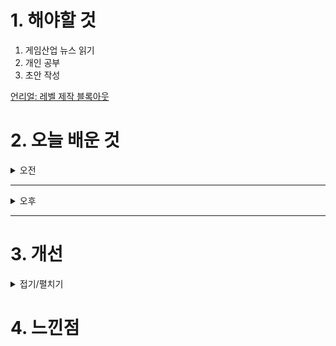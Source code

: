 
# 1. 해야할 것

1. 게임산업 뉴스 읽기 
2. 개인 공부  
3. 초안 작성

[언리얼: 레벨 제작 블록아웃](https://dev.epicgames.com/community/learning/courses/MKM/unreal-engine-8dab21/YjM7/unreal-engine-6c2f83)

# 2. 오늘 배운 것

<details>
<summary>오전</summary>

## 오늘의 뉴스
### 요약
10월 30일 수요일 오늘의 게임 뉴스

■ 배그 모바일, 국제 e스포츠 대회 ‘2024 PMGC’ 31일 개막
크래프톤(대표 김창한)이 운영하는 배틀그라운드 모바일의 최상위 국제 e스포츠 대회인 '2024 배틀그라운드 모바일 글로벌 챔피언십(2024 PUBG MOBILE Global Championship, 이하 2024 PMGC)'이 31일 개막합니다. 그룹 스테이지는 총 48개 팀이 옐로우, 레드, 그린 3개 그룹에 각각 16개 팀씩 편성돼 그룹별로 4일간 24개의 매치를 치르며, 그룹별 상위 3개 팀씩 총 9개 팀은 그랜드 파이널에 직행합니다.

■ 네오위즈 ‘안녕서울: 이태원편’, 지스타 2024 참가
네오위즈(공동대표 김승철, 배태근)는 자사가 퍼블리싱하는 '안녕서울: 이태원편'이 오는 11월 14일부터 17일까지 4일간 부산 벡스코(BEXCO)에서 열리는 국내 최대 게임쇼 '지스타 2024'에 참가한다고 30일 밝혔습니다. '안녕서울: 이태원편'은 지스타 BTC(일반 참관객) 1전시장에 위치한 '한국콘텐츠진흥원' 부스와 제 2전시장 '지스타 인디 쇼케이스' 두 곳에서 전시됩니다.

■ 제2회 부천 코스튬플레이 페스타’ 11월 2일 개최
한국만화영상진흥원(원장 신종철)은 오는 11월 2일(토) 부천시청 앞 잔디광장에서 시민과 코스어가 함께 즐길 수 있는 ‘제2회 부천 코스튬플레이 페스타’를 개최합니다. 시민 누구나 참여 가능한 이번 행사는 유명 캐릭터 분장을 한 코스튬플레이어와 함께 DJ음악박스 공연 및 야외만화방에서 만화책을 즐길 수 있는 이색공간으로 구성되어 부천국제만화축제의 풍경을 재현합니다.

■ SIE, '콘코드' 개발사 파이어워크 스튜디오 폐쇄 
출시 2주 만에 서비스 종료했던 '콘코드'의 개발사, 파이어워크 스튜디오도 문을 닫게 됐습니다. 해당 사항은 SIE 스튜디오 비즈니스 그룹의 허먼 헐스트 CEO가 보낸 사내 메일로, 스튜디오 사업을 강화하기 위해 산하 개발사 중 네온 코이와 파이어워크 스튜디오 두 곳을 폐쇄한다는 것이 핵심 내용입니다.

■ WiiU라 못 했던 '제노블X', 스위치로 리마스터 
정식 출시 불발로 국내에서는 쉽게 즐길 수 없었던 위유(WiiU)의 수작 중 하나였던 '제노블레이드 크로니클스 X'가 1편에 이어 데피니티브 에디션이라는 이름으로 리마스터되어 스위치로 출시됩니다. 넓은 오픈 필드를 무대로 시리즈 특유의 전투 시스템과 거대 로봇 스켈의 존재 역시 게임 플레이를 색다르게 만드는 요소다.- WiiU 오리지널: 이번 타이틀은 약 시리즈 출시 10년을 맞는 2025년 3월 20일 닌텐도 스위치로 출시됩니다.

■ 블록체인, 도로 위 '자율주행차' 고도화 이끈다
블록체인 기술이 자율주행차를 더 안전하고 효율적으로 작동할 수 있게 만든다는 연구 결과가 소개됐다, 해당 논리를 뒷받침하는 근거로는 '신뢰할 수 있는 데이터를 통한 의사 결정 개선', '차량간 통신 보호로 무단 접근 방지', '차량 데이터의 안전한 관리' 등이 언급됐습니다.  교통 상황이나 날씨 업데이트와 같은 실시간 데이터에 접속하는 것으로 차량의 경로나 행동을 조정할 수 있는 것은 물론, 이를 통해 내비게이션의 효율성 향상, 이동시간 단축, 안전조치 강화 등을 기대해 볼 수 있습니다.

■ [오피셜] 디플러스 기아, 감코진 교체...'제파-쏭-버블링'과 결별
디플러스 기아가 2024년을 함께한 감독, 코치진과 결별을 선언했습니다. 디플러스 기아는 "'제파' 이재민 감독, '버블링' 박준형 코치, '쏭' 김상수 코치와 디플러스 기아의 여정에 마침표를 찍습니다.

■ 아틀러스 신작 '메타포: 리판타지오' 어콜레이드 트레일러 공개
세가퍼블리싱코리아(대표 사이토 고)는 2024년 10월 11일에 전 세계 동시 발매된 ATLUS 스튜디오 제로의 신작 RPG, 『메타포: 리판타지오』의 전 세계 누적 판매량이 100만을 돌파했다고 밝혔습니다. 전 세계 누적 판매량 100만 돌파를 기념하여 어콜레이드 트레일러가 공개됐습니다.

■ 모바일 앱 '동물의 숲 포켓 캠프 컴플리트' 사전 등록 개시
스마트폰으로 플레이할 수 있는 「동물의 숲」의 앱, 『동물의 숲 포켓 캠프 컴플리트』가 희망소비자가격 19,000원으로 12월 3일(화) 배포 예정이며, App Store와 Google Play에서 사전 등록을 진행 중입니다. 동물의 숲 포켓 캠프 컴플리트』에서 플레이어는 캠핑장의 관리인이 되어 동물들이 모이는 활기찬 캠핑장을 만들게 된고 마음 가는 대로 물고기와 곤충을 잡을 수 있습니다.

■ 한국레노버, 현대백화점 문화센터와 함께 '레노버 태블릿 드로잉 클래스' 진행
한국레노버가 다가오는 연말을 맞아 어린이들에게 특별한 경험을 선사하기 위해 현대백화점 문화센터와 함께 '레노버와 함께하는 키즈 디지털 드로잉 클래스'를 진행합니다. 이번 프로그램은 11월부터 12월 사이 현대백화점(가든파이브점, 무역센터점, 킨텍스점, 판교점, 중동점)에 서 원데이 클래스 형태로 진행됩니다.

■ [뉴스] 컵 대회 창설, 단일 시즌 변화 등...LCK, 2025년 완전히 바뀐다 
2025년 LCK가 기존과는 확실히 달라진 대회 방식을 도입하면서 재미와 경쟁을 모두 잡는 역동적인 리그로 다시 태어난다.'리그 오브 레전드(LoL)' 이스포츠의 한국 프로 리그를 주최하는 리그 오브 레전드 챔피언스 코리아는 2025년 LCK가 완전히 달라진 포맷으로 돌아온다고 밝혔습니다. 2025 LCK 시즌의 변화는 지난 6월 발표한 '리그 오브 레전드 이스포츠: 더 밝은 미래의 기반 마련'에서 말한 글로벌 LoL 이스포츠 생태계의 주요 변화와 궤를 같이 합니다.

■ 마브렉스, IP 기반 체험형 서비스 ‘NFT 어드벤처’ 출시
블록체인 전문회사 마브렉스(MARBLEX)가 IP 기반 체험형 서비스 'NFT 어드벤처' 서비스를 오픈했다고 29일 밝혔습니다. 'NFT 어드벤처'는 콜라보레이션 NFT를 통해 스토리 콘텐츠를 진행, 다양한 소셜 미션 등을 플레이하며 보상을 얻고, NFT를 개성 있게 커스텀 할 수 있는 체험형 서비스입니다.

■ ‘인투 더 데드: 아워 다키스트 데이즈’ PC 버전 데모 공개
좀비가 창궐한 텍사스를 배경으로 한 픽폭(PikPok)의 쉘터 서바이벌 게임 "인투 더 데드: 아워 다키스트 데이즈"(Into the Dead: Our Darkest Days)가 PC 데모 버전을 스팀에 29일 공개했습니다. "인투 더 데드: 아워 다키스트 데이즈"의 첫번째 데모에서 여러분은 서바이벌 호러 탐험과 대피소 관리 메커니즘을 결합한 게임을 즐길 수 있습니다.

■ 크래프톤, 지스타 2024에서 신작 IP 공개한다
크래프톤이 11월 14일부터 17일까지 부산 벡스코에서 열리는 국제 게임 전시회 '지스타(G-STAR) 2024'에 참가해 다양한 장르의 프로젝트를 선보입니다. 크래프톤은 이번 지스타에서 '하이파이 러시(Hi-Fi RUSH)', '딩컴 투게더(Dinkum Together)', '프로젝트 아크(Project ARC)', 'inZOI(이하 인조이)', '마법소녀 카와이 러블리 즈큥도큥 바큥부큥 루루핑(이하 마법소녀 루루핑)'의 시연 기회를 제공하고 관람객을 위한 다채로운 이벤트를 진행합니다.

■ 비피엠지, 신설법인 통해 '테일즈런너RPG' 서비스한다
블록체인 기술 기업 비피엠지가 신설 법인인 블로믹스(Blomics)를 설립하고, 게임 사업 진출을 본격화합니다. '테일즈런너RPG'는 서브컬처 수집형 모바일 RPG 장르의 신작으로, 원작의 영웅들과 동화 속 스토리 세계관을 무대로 다양한 게임 콘텐츠와 전투를 경험할 수 있는 작품이 될 예정입니다.

■ 넷마블조정선수단, 제44회 ‘전국장애인체육대회’서 총 12개 메달 획득
넷마블문화재단(이사장 방준혁)은 지난 26일부터 28일까지 개최된 제44회 '전국장애인체육대회'에서 넷마블조정선수단이 총 12개 메달(금8, 은2, 동2)을 획득했다고 밝혔습니다. 넷마블조정선수단 주장인 강이성 선수는 "올해 마지막 대회까지 무사히 끝낼 수 있도록 아낌없는 지원 을 해준 넷마블과 넷마블문화재단에 감사드린다"며 "내년에도 감독님, 팀원들과 함께 더 좋은 성과를 낼 수 있도록 노력하겠다"고 소감을 밝혔습니다.

■ 큰 소리를 내면 끝, 공포 게임 '돈 스크림' 출시
하이퍼차지: 언박스드(HYPERCHARGE: UNBOXED)로 화제를 모았던 영국의 인디게임 개발사 디지털 사이버체리(Digital Cybercherries)가 핼러윈에 맞춰 신작 공포 게임 돈 스크림(DON’T SCREAM)의 정식 1.0 버전을 29일 출시했습니다. 90년대 파운드 푸티지 스타일에서 영감을 받은 이 게임은 플레이어가 미지의 숲에서 오싹한 18분을 보내는 콘셉트를 바탕으로 하며, 소리 지르는 순간 게임이 처음부터 다시 시작됩니다.

■ SOOP, 글로벌 발로란트 e스포츠 리그 ‘SVL 2024’ 개최
SOOP이 개최하는 글로벌 발로란트 e스포츠 리그 'SVL 2024'가 오는 12월 국내에서 열립니다. 올해 오프라인으로 진행되는 'SVL 2024' 대회에는 발로란트 e스포츠 상위 대회인 발로란트 챔피언스 투어(VCT)에 참여하는 인기 팀들이 대거 참가합니다.

■ 젭, '2024 온라인 에듀테크 박람회' 개최
젭(ZEP, 대표 김원배, 김상엽)은 '2024 온라인 에듀테크 박람회'를 다음 달 9일 자사 메타버스 플랫폼 젭에서 개최한다고 29일 밝혔습니다. 젭은 이번 행사에서 현직 교사가 직접 연사로 나서는 발표 세션을 20개 이상 준비해 실제 수업에 적용할 수 있는 유용한 에듀테크 활용 사례를 공유합니다.

■ 컴투스홀딩스, ‘제노니아’ 출시 500일 기념 업데이트 진행
컴투스홀딩스(대표 정철호)는 MMORPG '제노니아'의 출시 500일을 앞두고 대규모 업데이트를 진행한다고 29일 밝혔습니다. 다음 달 14일까지 진행되는 미션 이벤트 '500일 축하 지령'에서 특수 던전 몬스터 처치, 기사단 기부, 장비 재련 등 총 8개 미션을 완료하면 '제노니아 장신구 강화 주문서'를 얻을 수 있습니다.

■ 렐루게임즈, ‘AI콘텐츠 페스티벌 2024’ 참가
크래프톤(대표 김창한) 산하의 크리에이티브 스튜디오 렐루게임즈(대표 김민정)가 10월 31일부터 11월 2일까지 3일간 진행되는 'AI콘텐츠 페스티벌 2024'에 참가합니다. 31일에 진행되는 콘퍼런스에서는 '언커버 더 스모킹 건'의 개발을 총괄한 한규선 렐루게임즈 PD가 'AI 콘텐츠  창작 사례' 세션에서 'AI로 게임을 어디까지 만들 수 있을까?'라는 주제로 강연을 진행할 예정입니다.
</details>

****

<details>
<summary>오후</summary>


</details>

****


# 3. 개선


<details>
<summary>접기/펼치기</summary>


</details>



# 4. 느낀점


